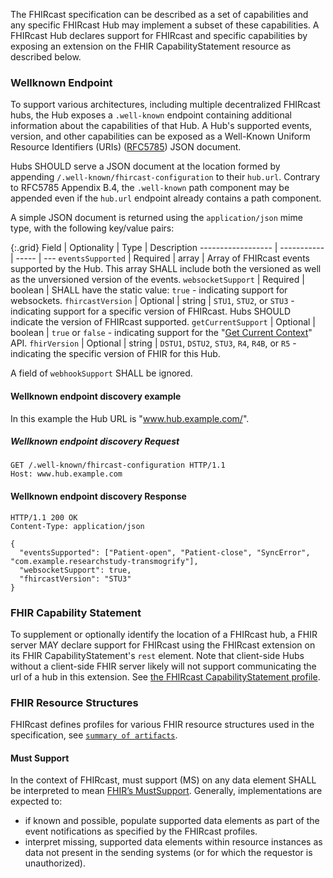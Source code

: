 The FHIRcast specification can be described as a set of capabilities and any specific FHIRcast Hub may implement a subset of these capabilities. A FHIRcast Hub declares support for FHIRcast and specific capabilities by exposing an extension on the FHIR CapabilityStatement resource as described below. 


### Wellknown Endpoint

To support various architectures, including multiple decentralized FHIRcast hubs, the Hub exposes a `.well-known` endpoint containing additional information about the capabilities of that Hub. A Hub's supported events, version, and other capabilities can be exposed as a Well-Known Uniform Resource Identifiers (URIs) ([RFC5785](https://tools.ietf.org/html/rfc5785)) JSON document.

Hubs SHOULD serve a JSON document at the location formed by appending `/.well-known/fhircast-configuration` to their `hub.url`. Contrary to RFC5785 Appendix B.4, the `.well-known` path component may be appended even if the `hub.url` endpoint already contains a path component.

A simple JSON document is returned using the `application/json` mime type, with the following key/value pairs:

{:.grid}
Field              | Optionality | Type  | Description
------------------ | ----------- | ----- | ---
`eventsSupported`  | Required    | array | Array of FHIRcast events supported by the Hub. This array SHALL include both the versioned as well as the unversioned version of the events.
`websocketSupport` | Required    | boolean | SHALL have the static value: `true` - indicating support for websockets.
`fhircastVersion`  | Optional | string | `STU1`, `STU2`, or `STU3` - indicating support for a specific version of FHIRcast. Hubs SHOULD indicate the version of FHIRcast supported.
`getCurrentSupport` | Optional | boolean | `true` or `false` - indicating support for the "[Get Current Context](2-9-GetCurrentContext.html)" API.
`fhirVersion`  | Optional | string | `DSTU1`, `DSTU2`, `STU3`, `R4`, `R4B`, or `R5` - indicating the specific version of FHIR for this Hub.

A field of `webhookSupport` SHALL be ignored.

#### Wellknown endpoint discovery example

In this example the Hub URL is "www.hub.example.com/".

##### Wellknown endpoint discovery Request

```text
GET /.well-known/fhircast-configuration HTTP/1.1
Host: www.hub.example.com
```

#### Wellknown endpoint discovery Response

```text
HTTP/1.1 200 OK
Content-Type: application/json

{
  "eventsSupported": ["Patient-open", "Patient-close", "SyncError", "com.example.researchstudy-transmogrify"],
  "websocketSupport": true,
  "fhircastVersion": "STU3"
}
```

### FHIR Capability Statement

To supplement or optionally identify the location of a FHIRcast hub, a FHIR server MAY declare support for FHIRcast using the FHIRcast extension on its FHIR CapabilityStatement's `rest` element. Note that client-side Hubs without a client-side FHIR server likely will not support communicating the url of a hub in this extension. See [the FHIRcast CapabilityStatement profile](StructureDefinition-fhircast-capabilitystatement.html).

### FHIR Resource Structures

FHIRcast defines profiles for various FHIR resource structures used in the specification, see [`summary of artifacts`](artifacts.html).

#### Must Support

In the context of FHIRcast, must support (MS) on any data element SHALL be interpreted to mean [FHIR’s MustSupport](https://www.hl7.org/fhir/conformance-rules.html#mustSupport). Generally, implementations are expected to:
* if known and possible, populate supported data elements as part of the event notifications as specified by the FHIRcast profiles.
* interpret missing, supported data elements within resource instances as data not present in the sending systems (or for which the requestor is unauthorized).
